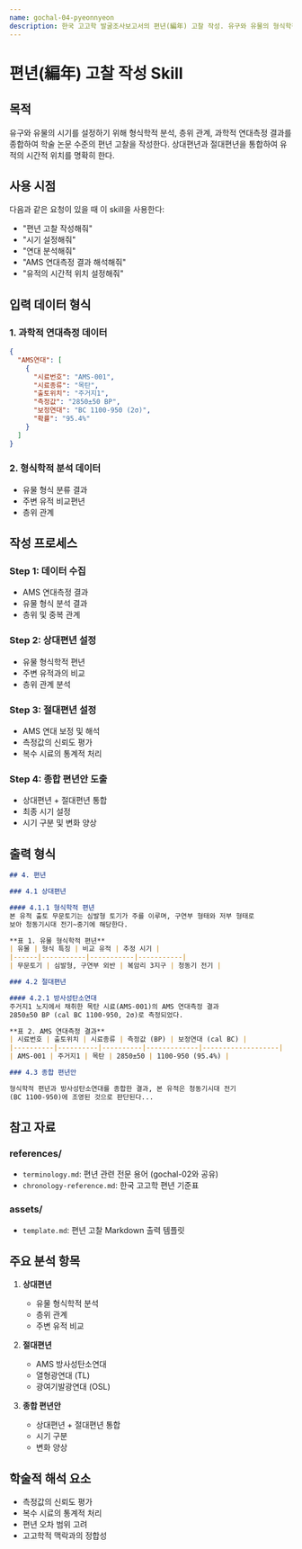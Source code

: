 ```yaml
---
name: gochal-04-pyeonnyeon
description: 한국 고고학 발굴조사보고서의 편년(編年) 고찰 작성. 유구와 유물의 형식학적 분석, 층위 관계, 과학적 연대측정 결과를 종합하여 시기를 설정하고 학술적 고찰을 생성. AMS 연대, 상대편년, 절대편년 통합 분석. 사용자가 "편년 고찰 작성", "시기 설정", "연대 분석"을 요청할 때 사용.
---
```


# 편년(編年) 고찰 작성 Skill

## 목적

유구와 유물의 시기를 설정하기 위해 형식학적 분석, 층위 관계, 과학적 연대측정 결과를 종합하여 학술 논문 수준의 편년 고찰을 작성한다. 상대편년과 절대편년을 통합하여 유적의 시간적 위치를 명확히 한다.

## 사용 시점

다음과 같은 요청이 있을 때 이 skill을 사용한다:

- "편년 고찰 작성해줘"
- "시기 설정해줘"
- "연대 분석해줘"
- "AMS 연대측정 결과 해석해줘"
- "유적의 시간적 위치 설정해줘"

## 입력 데이터 형식

### 1. 과학적 연대측정 데이터
```json
{
  "AMS연대": [
    {
      "시료번호": "AMS-001",
      "시료종류": "목탄",
      "출토위치": "주거지1",
      "측정값": "2850±50 BP",
      "보정연대": "BC 1100-950 (2σ)",
      "확률": "95.4%"
    }
  ]
}
```

### 2. 형식학적 분석 데이터
- 유물 형식 분류 결과
- 주변 유적 비교편년
- 층위 관계

## 작성 프로세스

### Step 1: 데이터 수집
- AMS 연대측정 결과
- 유물 형식 분석 결과
- 층위 및 중복 관계

### Step 2: 상대편년 설정
- 유물 형식학적 편년
- 주변 유적과의 비교
- 층위 관계 분석

### Step 3: 절대편년 설정
- AMS 연대 보정 및 해석
- 측정값의 신뢰도 평가
- 복수 시료의 통계적 처리

### Step 4: 종합 편년안 도출
- 상대편년 + 절대편년 통합
- 최종 시기 설정
- 시기 구분 및 변화 양상

## 출력 형식

```markdown
## 4. 편년

### 4.1 상대편년

#### 4.1.1 형식학적 편년
본 유적 출토 무문토기는 심발형 토기가 주를 이루며, 구연부 형태와 저부 형태로 
보아 청동기시대 전기~중기에 해당한다.

**표 1. 유물 형식학적 편년**
| 유물 | 형식 특징 | 비교 유적 | 추정 시기 |
|------|-----------|-----------|-----------|
| 무문토기 | 심발형, 구연부 외반 | 복암리 3지구 | 청동기 전기 |

### 4.2 절대편년

#### 4.2.1 방사성탄소연대
주거지1 노지에서 채취한 목탄 시료(AMS-001)의 AMS 연대측정 결과 
2850±50 BP (cal BC 1100-950, 2σ)로 측정되었다.

**표 2. AMS 연대측정 결과**
| 시료번호 | 출토위치 | 시료종류 | 측정값 (BP) | 보정연대 (cal BC) |
|----------|----------|----------|-------------|-------------------|
| AMS-001 | 주거지1 | 목탄 | 2850±50 | 1100-950 (95.4%) |

### 4.3 종합 편년안

형식학적 편년과 방사성탄소연대를 종합한 결과, 본 유적은 청동기시대 전기 
(BC 1100-950)에 조영된 것으로 판단된다...
```

## 참고 자료

### references/
- `terminology.md`: 편년 관련 전문 용어 (gochal-02와 공유)
- `chronology-reference.md`: 한국 고고학 편년 기준표

### assets/
- `template.md`: 편년 고찰 Markdown 출력 템플릿

## 주요 분석 항목

1. **상대편년**
   - 유물 형식학적 분석
   - 층위 관계
   - 주변 유적 비교
   
2. **절대편년**
   - AMS 방사성탄소연대
   - 열형광연대 (TL)
   - 광여기발광연대 (OSL)

3. **종합 편년안**
   - 상대편년 + 절대편년 통합
   - 시기 구분
   - 변화 양상

## 학술적 해석 요소

- 측정값의 신뢰도 평가
- 복수 시료의 통계적 처리
- 편년 오차 범위 고려
- 고고학적 맥락과의 정합성
